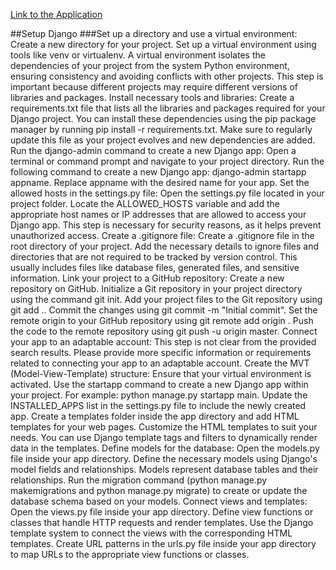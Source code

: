 [Link to the Application](https://hilmy-shoppping-list.adaptable.app)

##Setup Django
###Set up a directory and use a virtual environment:
Create a new directory for your project.
Set up a virtual environment using tools like venv or virtualenv. A virtual environment isolates the dependencies of your project from the system Python environment, ensuring consistency and avoiding conflicts with other projects. This step is important because different projects may require different versions of libraries and packages.
Install necessary tools and libraries:
Create a requirements.txt file that lists all the libraries and packages required for your Django project. You can install these dependencies using the pip package manager by running pip install -r requirements.txt. Make sure to regularly update this file as your project evolves and new dependencies are added.
Run the django-admin command to create a new Django app:
Open a terminal or command prompt and navigate to your project directory.
Run the following command to create a new Django app: django-admin startapp appname. Replace appname with the desired name for your app.
Set the allowed hosts in the settings.py file:
Open the settings.py file located in your project folder.
Locate the ALLOWED_HOSTS variable and add the appropriate host names or IP addresses that are allowed to access your Django app. This step is necessary for security reasons, as it helps prevent unauthorized access.
Create a .gitignore file:
Create a .gitignore file in the root directory of your project.
Add the necessary details to ignore files and directories that are not required to be tracked by version control. This usually includes files like database files, generated files, and sensitive information.
Link your project to a GitHub repository:
Create a new repository on GitHub.
Initialize a Git repository in your project directory using the command git init.
Add your project files to the Git repository using git add ..
Commit the changes using git commit -m "Initial commit".
Set the remote origin to your GitHub repository using git remote add origin <repository-url>.
Push the code to the remote repository using git push -u origin master.
Connect your app to an adaptable account:
This step is not clear from the provided search results. Please provide more specific information or requirements related to connecting your app to an adaptable account.
Create the MVT (Model-View-Template) structure:
Ensure that your virtual environment is activated.
Use the startapp command to create a new Django app within your project. For example: python manage.py startapp main.
Update the INSTALLED_APPS list in the settings.py file to include the newly created app.
Create a templates folder inside the app directory and add HTML templates for your web pages.
Customize the HTML templates to suit your needs. You can use Django template tags and filters to dynamically render data in the templates.
Define models for the database:
Open the models.py file inside your app directory.
Define the necessary models using Django's model fields and relationships. Models represent database tables and their relationships.
Run the migration command (python manage.py makemigrations and python manage.py migrate) to create or update the database schema based on your models.
Connect views and templates:
Open the views.py file inside your app directory.
Define view functions or classes that handle HTTP requests and render templates.
Use the Django template system to connect the views with the corresponding HTML templates.
Create URL patterns in the urls.py file inside your app directory to map URLs to the appropriate view functions or classes.
